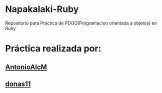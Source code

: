 # Napakalaki-Ruby
Repositorio para Práctica de PDOO(Programacion orientada a objetos) en Ruby

# Práctica realizada por:
##  [AntonioAlcM](https://github.com/AntonioAlcM)
##  [donas11](https://github.com/donas11)